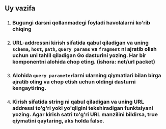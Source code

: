 ## Uy vazifa

1. ### Bugungi darsni qollanmadegi foyladi havolalarni ko'rib chiqing 
2. ### URL-addressni kirish sifatida qabul qiladigan va uning `schema`, `host`, `path`, `query params` va `fragment` ni ajratib olish uchun uni tahlil qiladigan Go dasturini yozing. Har bir komponentni alohida chop eting. (ishora: net/url packet)
3. ### Alohida `query parameter`larni ularning qiymatlari bilan birga ajratib oling va chop etish uchun oldingi dasturni kengaytiring.
4. ### Kirish sifatida string ni qabul qiladigan va uning URL addressi to'g'ri yoki yo'qligini tekshiradigan funktsiyani yozing. Agar kirish satri to'g'ri URL manzilini bildirsa, true qiymatini qaytaring, aks holda false.



























